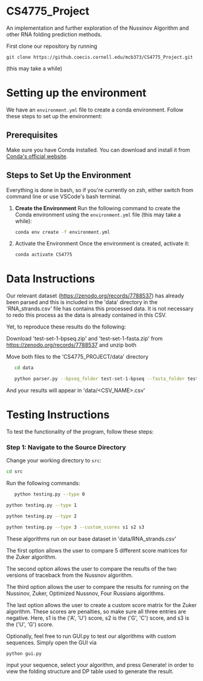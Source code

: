# CS4775_Project

An implementation and further exploration of the Nussinov Algorithm and other RNA folding prediction methods.

First clone our repository by running

```
git clone https://github.coecis.cornell.edu/mcb373/CS4775_Project.git
```

(this may take a while)

# Setting up the environment

We have an `environment.yml` file to create a conda environment. Follow these steps to set up the environment:

## Prerequisites

Make sure you have Conda installed. You can download and install it from [Conda's official website](https://docs.conda.io/en/latest/miniconda.html).

## Steps to Set Up the Environment

Everything is done in bash, so if you're currently on zsh, either switch from command line or use
VSCode's bash terminal.

1. **Create the Environment**
   Run the following command to create the Conda environment using the `environment.yml` file (this may take a while):
   ```bash
   conda env create -f environment.yml
   ```
2. Activate the Environment
   Once the environment is created, activate it:
   ```bash
   conda activate CS4775
   ```

# Data Instructions

Our relevant dataset (https://zenodo.org/records/7788537) has already been parsed
and this is included in the 'data' directory in the 'RNA_strands.csv' file has
contains this processed data. It is not necessary to redo this process as the
data is already contained in this CSV.

Yet, to reproduce these results do the following:

Download 'test-set-1-bpseq.zip' and 'test-set-1-fasta.zip' from https://zenodo.org/records/7788537
and unzip both

Move both files to the 'CS4775_PROJECT/data' directory

```bash
   cd data
```

```bash
   python parser.py --bpseq_folder test-set-1-bpseq --fasta_folder test-set-1-fasta --output_csv <CSV_NAME>.csv
```

And your results will appear in 'data/<CSV_NAME>.csv'

# Testing Instructions

To test the functionality of the program, follow these steps:

### Step 1: Navigate to the Source Directory

Change your working directory to `src`:

```bash
cd src
```

Run the following commands:

```bash
   python testing.py --type 0

python testing.py --type 1

python testing.py --type 2

python testing.py --type 3 --custom_scores s1 s2 s3
```

These algorithms run on our base dataset in 'data/RNA_strands.csv'

The first option allows the user to compare 5 different score matrices for the
Zuker algorithm.

The second option allows the user to compare the results of the two versions of
traceback from the Nussnov algorithm.

The third option allows the user to compare the results for running on the
Nussinov, Zuker, Optimized Nussnov, Four Russians algorithms.

The last option allows the user to create a custom score matrix for the Zuker
algorithm. These scores are penalties, so make sure all three entries are
negative. Here, s1 is the ('A', 'U') score, s2 is the ('G', 'C') score, and s3
is the ('U', 'G') score.

Optionally, feel free to run GUI.py to test our algorithms with custom
sequences. Simply open the GUI via

```bash
python gui.py
```

input your sequence, select your algorithm, and press Generate! in order to view
the folding structure and DP table used to generate the result.
